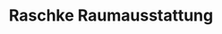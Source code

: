 ---
title: "Raschke Raumausstattung"
url: /wolfenbuettel/raschke-raumausstattung/
shop: Raumausstattung
---